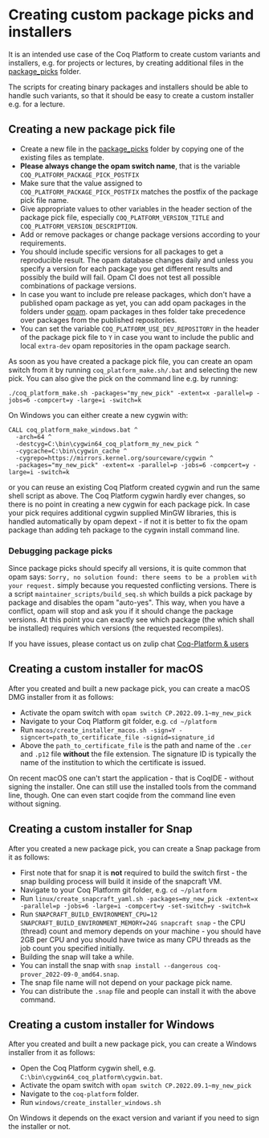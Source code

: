 # Creating custom package picks and installers

It is an intended use case of the Coq Platform to create custom variants and installers, e.g.
for projects or lectures, by creating additional files in the [package_picks](../package_picks) folder.

The scripts for creating binary packages and installers should be able to
handle such variants, so that it should be easy to create a custom installer
e.g. for a lecture.

## Creating a new package pick file

- Create a new file in the [package_picks](package_picks) folder by copying one of the existing files as template.
- **Please always change the opam switch name**, that is the variable `COQ_PLATFORM_PACKAGE_PICK_POSTFIX`
- Make sure that the value assigned to `COQ_PLATFORM_PACKAGE_PICK_POSTFIX` matches the postfix of the package pick file name.
- Give appropriate values to other variables in the header section of the package pick file, especially `COQ_PLATFORM_VERSION_TITLE` and `COQ_PLATFORM_VERSION_DESCRIPTION`.
- Add or remove packages or change package versions according to your requirements.
- You should include specific versions for all packages to get a reproducible result.
  The opam database changes daily and unless you specify a version for each package you get different results and possibly the build will fail.
  Opam CI does not test all possible combinations of package versions.
- In case you want to include pre release packages, which don't have a published opam package as yet, you can add opam packages in the folders under [opam](../opam).
  opam packages in thes folder take precedence over packages from the published repositories.
- You can set the variable `COQ_PLATFORM_USE_DEV_REPOSITORY` in the header of the package pick file to `Y` in case you want to include the public and local `extra-dev` opam repositories in the opam package search.

As soon as you have created a package pick file, you can create an opam switch from it by running `coq_platform_make.sh/.bat` and selecting the new pick.
You can also give the pick on the command line e.g. by running:
```
./coq_platform_make.sh -packages="my_new_pick" -extent=x -parallel=p -jobs=6 -compcert=y -large=i -switch=k
```

On Windows you can either create a new cygwin with:
```
CALL coq_platform_make_windows.bat ^
  -arch=64 ^
  -destcyg=C:\bin\cygwin64_coq_platform_my_new_pick ^
  -cygcache=C:\bin\cygwin_cache ^
  -cygrepo=https://mirrors.kernel.org/sourceware/cygwin ^
  -packages="my_new_pick" -extent=x -parallel=p -jobs=6 -compcert=y -large=i -switch=k 
```
or you can reuse an existing Coq Platform created cygwin and run the same shell script as above.
The Coq Platform cygwin hardly ever changes, so there is no point in creating a new cygwin for each package pick.
In case your pick requires additional cygwin supplied MinGW libraries, this is handled automatically by opam depext - if not it is better to fix the opam package than adding teh package to the cygwin install command line.

### Debugging package picks

Since package picks should specify all versions, it is quite common that opam says: `Sorry, no solution found: there seems to be a problem with your request.` simply because you requested conflicting versions.
There is a script `maintainer_scripts/build_seq.sh` which builds a pick package by package and disables the opam "auto-yes". This way, when you have a conflict, opam will stop and ask you if it should change the package versions. At this point you can exactly see which package (the which shall be installed) requires which versions (the requested recompiles).

If you have issues, please contact us on zulip chat [Coq-Platform & users](https://coq.zulipchat.com/#narrow/stream/250632-Coq-Platform.20devs.20.26.20users)

## Creating a custom installer for macOS

After you created and built a new package pick, you can create a macOS DMG installer from it as follows:

- Activate the opam switch with `opam switch CP.2022.09.1~my_new_pick`
- Navigate to your Coq Platform git folder, e.g. `cd ~/platform`
- Run `macos/create_installer_macos.sh -sign=Y -signcert=path_to_certificate_file -signid=signature_id`
- Above the `path_to_certificate_file` is the path and name of the `.cer` and `.p12` file **without** the file extension. The signature ID is typically the name of the institution to which the certificate is issued.

On recent macOS one can't start the application - that is CoqIDE - without signing the installer. One can still use the installed tools from the command line, though. One can even start coqide from the command line even without signing.

## Creating a custom installer for Snap

After you created a new package pick, you can create a Snap package from it as follows:

- First note that for snap it is **not** required to build the switch first - the snap building process will build it inside of the snapcraft VM.
- Navigate to your Coq Platform git folder, e.g. `cd ~/platform`
- Run `linux/create_snapcraft_yaml.sh -packages=my_new_pick -extent=x -parallel=p -jobs=6 -large=i -compcert=y -set-switch=y -switch=k`
- Run `SNAPCRAFT_BUILD_ENVIRONMENT_CPU=12 SNAPCRAFT_BUILD_ENVIRONMENT_MEMORY=24G snapcraft snap` - the CPU (thread) count and memory depends on your machine - you should have 2GB per CPU and you should have twice as many CPU threads as the job count you specified initially.
- Building the snap will take a while.
- You can install the snap with `snap install --dangerous coq-prover_2022-09-0_amd64.snap`.
- The snap file name will not depend on your package pick name.
- You can distribute the `.snap` file and people can install it with the above command.

## Creating a custom installer for Windows

After you created and built a new package pick, you can create a Windows installer from it as follows:

- Open the Coq Platform cygwin shell, e.g. `C:\bin\cygwin64_coq_platform\cygwin.bat`.
- Activate the opam switch with `opam switch CP.2022.09.1~my_new_pick`
- Navigate to the `coq-platform` folder.
- Run `windows/create_installer_windows.sh`

On Windows it depends on the exact version and variant if you need to sign the installer or not.
